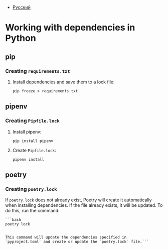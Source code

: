 - [Русский](../../dependencies/python/)

# Working with dependencies in Python

## pip

### Creating `requirements.txt`

1. Install dependencies and save them to a lock file:

   ```
   pip freeze > requirements.txt
   ```

## pipenv

### Creating `Pipfile.lock`

1. Install pipenv:

   ```
   pip install pipenv
   ```

1. Create `Pipfile.lock`:

   ```
   pipenv install
   ```

## poetry

### Creating `poetry.lock`

If `poetry.lock` does not already exist, Poetry will create it automatically when installing dependencies. If the file already exists, it will be updated. To do this, run the command:

````
```bash
poetry lock
````

````

This command will update the dependencies specified in `pyproject.toml` and create or update the `poetry.lock` file.```
````

